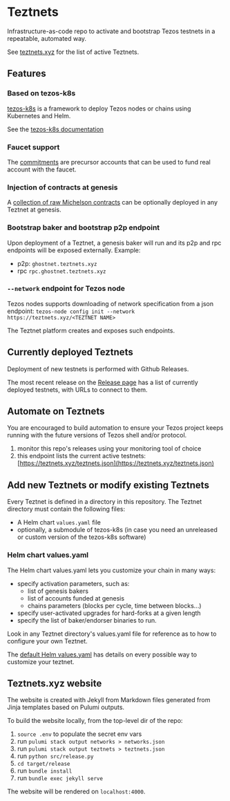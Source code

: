 # Teztnets

Infrastructure-as-code repo to activate and bootstrap Tezos testnets in a repeatable, automated way.

See [teztnets.xyz](https://teztnets.xyz) for the list of active Teztnets.

## Features

### Based on tezos-k8s

[tezos-k8s](https://github.com/oxheadalpha/tezos-k8s) is a framework to deploy Tezos nodes or chains using Kubernetes and Helm.

See the [tezos-k8s documentation](https://github.com/oxheadalpha/tezos-k8s/blob/master/README.md)

### Faucet support

The [commitments](https://github.com/oxheadalpha/teztnets/tree/main/bootstrap_commitments) are precursor accounts that can be used to fund real account with the faucet.

### Injection of contracts at genesis

A [collection of raw Michelson contracts](https://github.com/oxheadalpha/teztnets/tree/main/bootstrap_contracts) can be optionally deployed in any Teztnet at genesis.

### Bootstrap baker and bootstrap p2p endpoint

Upon deployment of a Teztnet, a genesis baker will run and its p2p and rpc endpoints will be exposed externally.
Example:

- p2p: `ghostnet.teztnets.xyz`
- rpc `rpc.ghostnet.teztnets.xyz`

### `--network` endpoint for Tezos node

Tezos nodes supports downloading of network specification from a json endpoint: `tezos-node config init --network https://teztnets.xyz/<TEZTNET NAME>`

The Teztnet platform creates and exposes such endpoints.

## Currently deployed Teztnets

Deployment of new testnets is performed with Github Releases.

The most recent release on the [Release page](https://github.com/oxheadalpha/teztnets/releases) has a list of currently deployed testnets, with URLs to connect to them.

## Automate on Teztnets

You are encouraged to build automation to ensure your Tezos project keeps running with the future versions of Tezos shell and/or protocol.

1. monitor this repo's releases using your monitoring tool of choice
1. this endpoint lists the current active testnets: [https://teztnets.xyz/teztnets.json](https://teztnets.xyz/teztnets.json)

## Add new Teztnets or modify existing Teztnets

Every Teztnet is defined in a directory in this repository. The Teztnet directory must contain the following files:

- A Helm chart `values.yaml` file
- optionally, a submodule of tezos-k8s (in case you need an unreleased or custom version of the tezos-k8s software)

### Helm chart values.yaml

The Helm chart values.yaml lets you customize your chain in many ways:

- specify activation parameters, such as:
  - list of genesis bakers
  - list of accounts funded at genesis
  - chains parameters (blocks per cycle, time between blocks...)
- specify user-activated upgrades for hard-forks at a given length
- specify the list of baker/endorser binaries to run.

Look in any Teztnet directory's values.yaml file for reference as to how to configure your own Teztnet.

The [default Helm values.yaml](https://github.com/oxheadalpha/tezos-k8s/blob/master/charts/tezos/values.yaml) has details on every possible way to customize your teztnet.

## Teztnets.xyz website

The website is created with Jekyll from Markdown files generated from Jinja templates based on Pulumi outputs.

To build the website locally, from the top-level dir of the repo:

1. `source .env` to populate the secret env vars
1. run `pulumi stack output networks > networks.json`
1. run `pulumi stack output teztnets > teztnets.json`
1. run `python src/release.py`
1. `cd target/release`
1. run `bundle install`
1. run `bundle exec jekyll serve`

The website will be rendered on `localhost:4000`.
